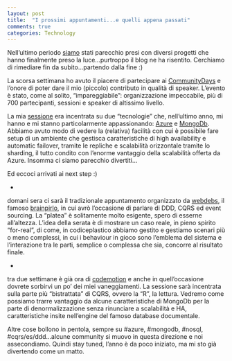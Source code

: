 ```yaml
---
layout: post
title:  "I prossimi appuntamenti...e quelli appena passati"
comments: true
categories: Technology
---
```



Nell&#8217;ultimo periodo [siamo](http://www.codiceplastico.com) stati parecchio presi con diversi progetti che hanno finalmente preso la luce&#8230;purtroppo il blog ne ha risentito. Cerchiamo di rimediare fin da subito&#8230;partendo dalla fine :)

La scorsa settimana ho avuto il piacere di partecipare ai [CommunityDays](http://www.communitydays.it/events/communitydays-2013/) e l&#8217;onore di poter dare il mio (piccolo) contributo in qualità di speaker. L&#8217;evento è stato, come al solito, &#8220;impareggiabile&#8221;: organizzazione impeccabile, più di 700 partecipanti, sessioni e speaker di altissimo livello.

La mia [sessione](http://www.communitydays.it/events/communitydays-2013/az03/) era incentrata su due &#8220;tecnologie&#8221; che, nell&#8217;ultimo anno, mi hanno e mi stanno particolarmente appassionando: [Azure](http://www.windowsazure.com/en-us/) e [MongoDb](http://www.mongodb.org/). Abbiamo avuto modo di vedere la (relativa) facilità con cui è possibile fare setup di un ambiente che gestisca caratteristiche di high availability e automatic failover, tramite le repliche e scalabilità orizzontale tramite lo sharding, il tutto condito con l&#8217;enorme vantaggio della scalabilità offerta da Azure. Insomma ci siamo parecchio divertiti&#8230;

Ed eccoci arrivati ai next step :)

- 
domani sera ci sarà il tradizionale appuntamento organizzato da [webdebs](http://www.webdebs.org/), il famoso [brainpirlo](http://www.webdebs.org/2013/beyond-ddd-uno-sguardo-a-cqrs-and-event-sourcing/), in cui avrò l&#8217;occasione di parlare di DDD, CQRS ed event sourcing. La &#8220;platea&#8221; è solitamente molto esigente, spero di esserne all&#8217;altezza. L&#8217;idea della serata è di mostrare un caso reale, in pieno spirito &#8220;for-real&#8221;, di come, in codiceplastico abbiamo gestito e gestiamo scenari più o meno complessi, in cui i behaviour in gioco sono l&#8217;emblema del sistema e l&#8217;interazione tra le parti, semplice o complessa che sia, concorre al risultato finale.

- 
tra due settimane è già ora di [codemotion](http://rome.codemotionworld.com/) e anche in quell&#8217;occasione dovrete sorbirvi un po&#8217; dei miei vaneggiamenti. La sessione sarà incentrata sulla parte più &#8220;bistrattata&#8221; di CQRS, ovvero la &#8220;R&#8221;, la lettura. Vedremo come possiamo trarre vantaggio da alcune caratteristiche di MongoDb per la parte di denormalizzazione senza rinunciare a scalabilità e HA, caratteristiche insite nell&#8217;engine del famoso database documentale.



Altre cose bollono in pentola, sempre su #azure, #mongodb, #nosql, #cqrs/es/ddd&#8230;alcune community si muovo in questa direzione e noi assecondiamo. Quindi stay tuned, l&#8217;anno è da poco iniziato, ma mi sto già divertendo come un matto.

